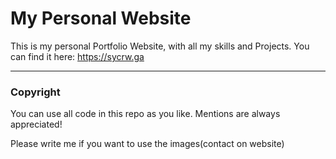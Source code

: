 # My Personal Website
This is my personal Portfolio Website, with all my skills and Projects.
You can find it here: https://sycrw.ga

---
### Copyright
You can use all code in this repo as you like. Mentions are always appreciated!

Please write me if you want to use the images(contact on website) 
